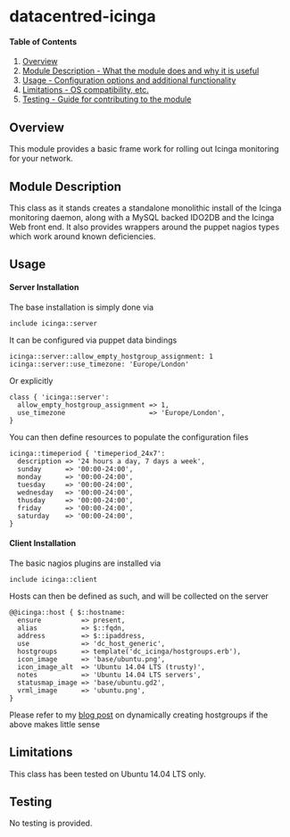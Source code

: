 datacentred-icinga
==================

#### Table of Contents

1. [Overview](#overview)
2. [Module Description - What the module does and why it is useful](#module-description)
3. [Usage - Configuration options and additional functionality](#usage)
4. [Limitations - OS compatibility, etc.](#limitations)
5. [Testing - Guide for contributing to the module](#testing)

## Overview

This module provides a basic frame work for rolling out Icinga monitoring for your network.

## Module Description

This class as it stands creates a standalone monolithic install of the Icinga monitoring daemon, along with a MySQL backed IDO2DB and the Icinga Web front end.  It also provides wrappers around the puppet nagios types which work around known deficiencies.

## Usage

#### Server Installation

The base installation is simply done via

    include icinga::server

It can be configured via puppet data bindings

    icinga::server::allow_empty_hostgroup_assignment: 1
    icinga::server::use_timezone: 'Europe/London'

Or explicitly

    class { 'icinga::server':
      allow_empty_hostgroup_assignment => 1,
      use_timezone                     => 'Europe/London',
    }

You can then define resources to populate the configuration files

    icinga::timeperiod { 'timeperiod_24x7':
      description => '24 hours a day, 7 days a week',
      sunday      => '00:00-24:00',
      monday      => '00:00-24:00',
      tuesday     => '00:00-24:00',
      wednesday   => '00:00-24:00',
      thusday     => '00:00-24:00',
      friday      => '00:00-24:00',
      saturday    => '00:00-24:00',
    }

#### Client Installation

The basic nagios plugins are installed via

    include icinga::client

Hosts can then be defined as such, and will be collected on the server

    @@icinga::host { $::hostname:
      ensure          => present,
      alias           => $::fqdn,
      address         => $::ipaddress,
      use             => 'dc_host_generic',
      hostgroups      => template('dc_icinga/hostgroups.erb'),
      icon_image      => 'base/ubuntu.png',
      icon_image_alt  => 'Ubuntu 14.04 LTS (trusty)',
      notes           => 'Ubuntu 14.04 LTS servers',
      statusmap_image => 'base/ubuntu.gd2',
      vrml_image      => 'ubuntu.png',
    }

Please refer to my [blog post](http://datacentred.co.uk/dynamic-nagios-host-groups-with-puppet/) on dynamically creating hostgroups if the above makes little sense

## Limitations

This class has been tested on Ubuntu 14.04 LTS only.

## Testing

No testing is provided.

